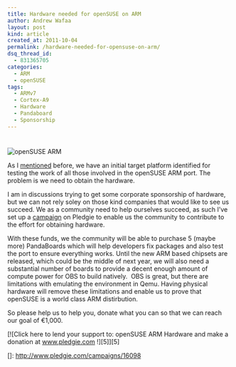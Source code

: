 ```yaml
---
title: Hardware needed for openSUSE on ARM
author: Andrew Wafaa
layout: post
kind: article
created_at: 2011-10-04
permalink: /hardware-needed-for-opensuse-on-arm/
dsq_thread_id:
  - 831365705
categories:
  - ARM
  - openSUSE
tags:
  - ARMv7
  - Cortex-A9
  - Hardware
  - Pandaboard
  - Sponsorship
---
```

# 

![openSUSE ARM][1]

 [1]: http://pledgie.com/images/campaigns/16098/medium/ARMopenSUSE.png?1317719839

As I [mentioned][2] before, we have an initial target platform identified for testing the work of all those involved in the openSUSE ARM port. The problem is we need to obtain the hardware.

 [2]: http://www.wafaa.eu/entry/target-arm-hardware-1-70.html "Target ARM hardware decision"

I am in discussions trying to get some corporate sponsorship of hardware, but we can not rely soley on those kind companies that would like to see us succeed. We as a community need to help ourselves succeed, as such I’ve set up a [campaign][3] on Pledgie to enable us the community to contribute to the effort for obtaining hardware.

 [3]: http://pledgie.com/campaigns/16098 "openSUSE ARM pledgie campaign"

With these funds, we the community will be able to purchase 5 (maybe more) PandaBoards which will help developers fix packages and also test the port to ensure everything works. Until the new ARM based chipsets are released, which could be the middle of next year, we will also need a substantial number of boards to provide a decent enough amount of compute power for OBS to build natively.  OBS is great, but there are limitations with emulating the environment in Qemu. Having physical hardware will remove these limitations and enable us to prove that openSUSE is a world class ARM distirbution.

So please help us to help you, donate what you can so that we can reach our goal of €1,000.

[![Click here to lend your support to: openSUSE ARM Hardware and make a donation at www.pledgie.com !][5]][5]

 []: http://www.pledgie.com/campaigns/16098

